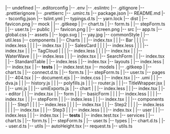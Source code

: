 |-- undefined
    |-- .editorconfig
    |-- .env
    |-- .eslintrc
    |-- .gitignore
    |-- .prettierignore
    |-- .prettierrc
    |-- .umirc.ts
    |-- package.json
    |-- README.md
    |-- tsconfig.json
    |-- tslint.yml
    |-- typings.d.ts
    |-- yarn.lock
    |-- dist
    |   |-- favicon.png
    |-- mock
    |   |-- .gitkeep
    |   |-- chart.ts
    |   |-- form.ts
    |   |-- stepForm.ts
    |   |-- user.ts
    |-- public
    |   |-- favicon.png
    |   |-- screen.png
    |-- src
        |-- app.ts
        |-- global.css
        |-- assets
        |   |-- logo.svg
        |   |-- yay.jpg
        |-- commonStyle
        |   |-- util.less
        |-- components
        |   |-- Charts
        |   |   |-- index.tsx
        |   |   |-- Bar
        |   |   |   |-- index.less
        |   |   |   |-- index.tsx
        |   |   |-- SalesCard
        |   |   |   |-- index.less
        |   |   |   |-- index.tsx
        |   |   |-- TagCloud
        |   |   |   |-- index.less
        |   |   |   |-- index.tsx
        |   |   |-- WaterWave
        |   |       |-- index.less
        |   |       |-- index.tsx
        |   |-- SearchForm
        |   |   |-- index.tsx
        |   |-- StandardTable
        |       |-- index.less
        |       |-- index.tsx
        |-- layouts
        |   |-- index.less
        |   |-- index.tsx
        |   |-- __tests__
        |       |-- index.test.tsx
        |-- models
        |   |-- .gitkeep
        |   |-- chart.ts
        |   |-- connect.d.ts
        |   |-- form.ts
        |   |-- stepForm.ts
        |   |-- user.ts
        |-- pages
        |   |-- 404.tsx
        |   |-- document.ejs
        |   |-- index.css
        |   |-- index.tsx
        |   |-- .umi
        |   |   |-- dva.js
        |   |   |-- history.js
        |   |   |-- polyfills.js
        |   |   |-- router.js
        |   |   |-- TitleWrapper.jsx
        |   |   |-- umi.js
        |   |   |-- umiExports.js
        |   |-- chart
        |   |   |-- index.less
        |   |   |-- index.tsx
        |   |-- editor
        |   |   |-- index.tsx
        |   |-- form
        |   |   |-- basicForm
        |   |   |   |-- index.less
        |   |   |   |-- index.tsx
        |   |   |-- stepForm
        |   |       |-- index.less
        |   |       |-- index.tsx
        |   |       |-- components
        |   |           |-- Step1
        |   |           |   |-- index.less
        |   |           |   |-- index.tsx
        |   |           |-- Step2
        |   |           |   |-- index.less
        |   |           |   |-- index.tsx
        |   |           |-- Step3
        |   |               |-- index.less
        |   |               |-- index.tsx
        |   |-- user
        |   |   |-- index.less
        |   |   |-- index.tsx
        |   |-- __tests__
        |       |-- index.test.tsx
        |-- services
        |   |-- chart.ts
        |   |-- form.ts
        |   |-- stepForm.ts
        |   |-- user.ts
        |-- types
        |   |-- chart.d.ts
        |   |-- user.d.ts
        |-- utils
            |-- autoHeight.tsx
            |-- request.ts
            |-- utils.ts

